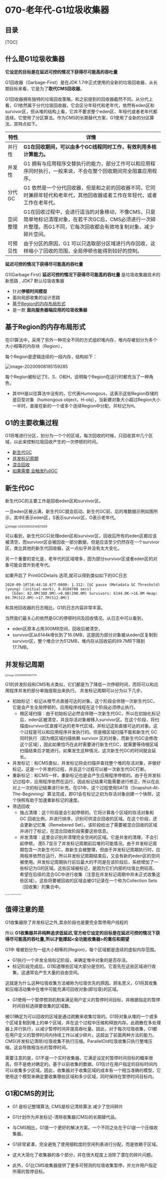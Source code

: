 # 070-老年代-G1垃圾收集器

## 目录

[TOC]

## 什么是G1垃圾收集器

**它设定的目标是在延迟可控的情况下获得尽可能高的吞吐量**

G1回收器（Garbage-First）是在JDK 1.7中正式使用的全新的垃圾回收器，从长期目标来看，它是为了**取代CMS回收器**。

G1回收器拥有独特的垃圾回收策略，和之前提到的回收器截然不同。从分代上看，G1依然属于分代垃圾回收器，它会区分年轻代和老年代，依然有eden区和survivor区，但从堆的结构上看，它并不要求整个eden区、年轻代或者老年代都连续。它使用了分区算法。作为CMS的长期替代方案，G1使用了全新的分区算法，其特点如下。

| 特性     | 详情                                                         |
| -------- | ------------------------------------------------------------ |
| 并行性   | **G1在回收期间，可以由多个GC线程同时工作，有效利用多核计算能力。** |
| 并发性   | G1 拥有与应用程序交替执行的能力，部分工作可以和应用程序同时执行，一般来说，不会在整个回收期间完全阻塞应用程序。 |
| 分代 GC  | G1 依然是一个分代回收器，但是和之前的回收器不同，它同时兼顾年轻代和老年代，其他回收器或者工作在年轻代，或者工作在老年代。 |
| 空间整理 | G1在回收过程中，会进行适当的对象移动，不像CMS，只是简单地标记清理对象，在若干次GC后，CMS必须进行一次碎片整理。而G1不同，它每次回收都会有效地复制对象，减少碎片空间。 |
| 可预见性 | 由于分区的原因，G1 可以只选取部分区域进行内存回收，这样缩小了回收的范围，全局停顿也能得到较好的控制。 |

**延迟可控的情况下获得尽可能高的吞吐量**

G1(Garbage First) **延迟可控的情况下获得尽可能高的吞吐量** 是垃圾收集器技术的新思路 , JDK7 默认垃圾收集器

- 针对**停顿时间模型**
- 面向局部收集的设计思路
- [基于Region的内存布局形式](#基于Region的内存布局形式)
- 是一款 **面向服务器端应用的垃圾收集器**

## 基于Region的内存布局形式

在G1算法中，采用了另外一种完全不同的方式组织堆内存，堆内存被划分为多个大小相等的内存块（Region），

每个Region是逻辑连续的一段内存，结构如下：

![image-20200908195159285](../../assets/image-20200908195159285.png)

每个Region被标记了E、S、O和H，说明每个Region在运行时都充当了一种角色，

- 其中H是以往算法中没有的，它代表Humongous，这表示这些Region存储的是巨型对象（humongous object，H-obj），当新建对象大小超过Region大小一半时，直接在新的一个或多个连续Region中分配，并标记为H。

## G1的主要收集过程

G1将堆进行分区，划分为一个个的区域，每次回收的时候，只回收其中几个区域，以此来控制垃圾回收产生的一次停顿的时间。

- [新生代GC](#新生代GC)
- [并发标记周期](#并发标记周期)
- [混合回收](071-G1垃圾收集器-混合回收.md) 
- [如果需要,会触发FullGC](072-G1垃圾收集器-fullGC.md) 

## 新生代GC

新生代GC的主要工作是回收eden区和survivor区。

一旦eden区被占满，新生代GC就会启动。新生代GC前、后的堆数据示例如图所示，其中E表示eden区，S表示survivor区，O表示老年代。

<img src="../../assets/image-20200920214921559.png" alt="image-20200920214921559" style="zoom: 67%;" />

可以看到，新生代GC只处理eden区和survivor区，回收后所有的eden区都应该被清空，而survivor区会被回收一部分数据，但是应该至少仍然存在一个survivor区，类比其他的新生代回收器，这一点似乎并没有太大变化。

另一个重要的变化是，老年代的区域增多，因为部分survivor区或者eden区的对象可能会晋升到老年代。

如果开启了 PrintGCDetails 选项,就可以得到类似如下的GC日志

```
2020-09-10T16:44:18.677-0800: 1.312: [GC pause (Metadata GC Threshold) (young) (initial-mark), 0.0104708 secs]
   [Eden: 82.0M(300.0M)->0.0B(290.0M) Survivors: 6144.0K->16.0M Heap: 89.7M(512.0M)->17.7M(512.0M)]
```

和其他回收器的日志相比，G1的日志内容非常丰富。

当然我们最关心的依然是GC的停顿时间及回收情况。从日志中可以看到，

- eden区原本占用300MB空间，回收后被清空，
- survivor区从6144k增长到了16.0MB，这是因为部分对象被从eden区复制到survivor区，整个堆合计为512MB，堆内存从回收前的89.7MB下降到17.7MB。

## 并发标记周期

<img src="../../assets/image-20200908114457778.png" alt="image-20200908114457778" style="zoom:50%;" />

G1的并发阶段和CMS有点类似，它们都是为了降低一次停顿时间，而将可以和应用程序并发的部分单独提取出来执行。
并发标记周期可以分为以下几步。

- 初始标记：标记从根节点直接可达的对象。这个阶段会伴随一次新生代GC，它是会产生全局停顿的，应用程序线程在这个阶段必须停止执行。
  - 根区域扫描：由于初始标记必然会伴随一次新生代GC，所以在初始化标记后，eden区被清空，并且存活对象被移入survivor区。在这个阶段，将扫描由survivor区直接可达的老年代区域，并标记这些直接可达的对象。这个过程是可以和应用程序并发执行的。但是根区域扫描不能和新生代 GC 同时执行（因为根区域扫描依赖 survivor 区的对象，而新生代GC会修改这个区域），因此如果恰巧在此时需要进行新生代GC，就需要等待根区域扫描结束后才能进行。如果发生这种情况，这次新生代GC的时间就会延长。
- 并发标记：和CMS类似，并发标记将会扫描并查找整个堆的存活对象，并做好标记。这是一个并发的过程，并且这个过程可以被一次新生代GC打断。
- 重新标记：和CMS一样，重新标记也是会产生应用程序停顿的。由于在并发标记过程中，应用程序依然在运行，因此标记结果可能需要进行修正，所以在此对上一次的标记结果进行补充。在G1中，这个过程使用SATB（Snapshot-At-The-Beginning）算法完成，即G1会在标记之初为存活对象创建一个快照，这个快照有助于加速重新标记的速度。
- 筛选回收
  - 独占清理：这个阶段是会引起停顿的。它将计算各个区域的存活对象和 GC 回收比例，并进行排序，识别可供混合回收的区域。在这个阶段，还会更新记忆集（Remebered Set）。该阶段给出了需要被混合回收的区域并进行了标记，在混合回收阶段需要这些信息。
  - 并发清理：这里会识别并清理完全空闲的区域。它是并发的清理，不会引起停顿。
    图5.7显示了并发标记周期前后堆的可能情况。由于并发标记周期包含一次新生代GC，故新生会被整理，但由于并发标记周期执行时，应用程序依然在运行，所以并发标记周期结束后，又会有新的eden区的空间被使用。并发标记周期执行前后最大的不同是在该阶段后，系统增加了一些标记为G的区域。这些区域被标记，是因为它们内部的垃圾比例较高，希望在后续的混合GC中进行收集（注意在并发标记周期中并未正式收集这些区域）。这些将要被回收的区域会被G1记录在一个称为Collection Sets（回收集）的集合中。

<img src="../../assets/image-20200920220140438.png" alt="image-20200920220140438" style="zoom: 25%;" />



## 值得注意的是

G1收集器除了并发标记之外,其余阶段也是要完全暂停用户线程的 

所以 **G1收集器并非纯粹追求低延迟,官方给它设定的目标是在延迟可控的情况下获得尽可能高的吞吐量,所以才能撑起<全功能收集器>的重任和期望**

G1中 堆被划分为一组大小相等的(Region)，每个区域都是连续的虚拟内存范围。

- G1执行一个并发全局标记阶段，来确定堆中对象的是否存活。
- 标记阶段完成后，G1知道哪些区域大部分是空的。它首先在这些区域进行收集，这通常会产生大量的自由空间。

这就是为什么这种垃圾收集方法被称为垃圾优先的原因。顾名思义，G1将其收集和压缩活动集中在堆中可能充满可回收对象(即垃圾)的区域。

- G1使用一个暂停预测机制来满足用户定义的暂停时间目标，并根据指定的暂停时间目标选择要收集的区域数。

被G1确定为可以回收的区域是通过疏散来收集垃圾的。G1将对象从堆的一个或多个区域复制到堆上的单个区域，并在这个过程中压缩和释放内存。此疏散在多处理器上并行执行，以减少暂停时间并提高吞吐量。因此，对于每次垃圾收集，G1都在用户定义的暂停时间内持续工作以减少碎片。这超出了前面两种方法的能力。CMS(并发标记清除)垃圾收集不执行压缩。ParallelOld垃圾收集只执行整堆压缩，这会导致相当长的暂停时间。

需要注意的是，G1不是一个实时收集器。它满足设定的暂停时间目标的概率很高，但不是绝对确定的。基于以前收集的数据，G1估计在用户指定的目标时间内可以收集多少区域。因此，收集器对于收集区域的成本有一个相当准确的模型，它使用这个模型来确定要收集哪些区域和多少区域，同时保持在暂停时间目标内。

## G1和CMS的对比

- G1 是标记整理算法, CMS是标记清除算法 减少了空间碎片

- G1计划作为并发标记-清除收集器(CMS)的长期替代品。
- 与CMS相比，G1是一个更好的解决方案。一个不同之处在于G1是一个压缩收集器。
- G1非常紧凑，完全避免了使用细粒度的空闲列表进行分配，而是依赖于区域。
- 这大大简化了收集器的各个部分，并在很大程度上消除了潜在的碎片问题。
- 此外，G1比CMS收集器提供了更多可预测的垃圾收集暂停，并允许用户指定所需的暂停目标。

